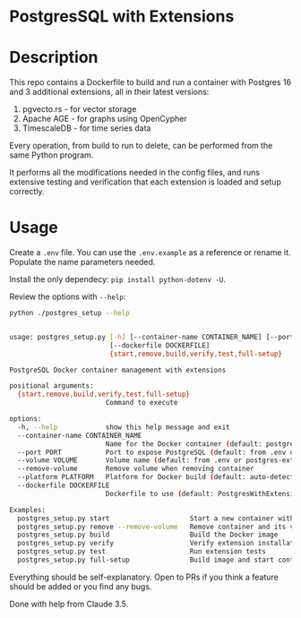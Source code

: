 # PostgresSQL with Extensions

# Description
This repo contains a Dockerfile to build and run a container with Postgres 16 and 3 additional extensions, all in their latest versions:

1. pgvecto.rs - for vector storage
2. Apache AGE - for graphs using OpenCypher
3. TimescaleDB - for time series data

Every operation, from build to run to delete, can be performed from the same Python program.

It performs all the modifications needed in the config files, and runs extensive testing and verification that each extension is loaded and setup correctly.

# Usage

Create a `.env` file. You can use the `.env.example` as a reference or rename it. Populate the name parameters needed.

Install the only dependecy: `pip install python-dotenv -U`.

Review the options with `--help`:

```sh
python ./postgres_setup --help                                                                                          


usage: postgres_setup.py [-h] [--container-name CONTAINER_NAME] [--port PORT] [--volume VOLUME] [--remove-volume] [--platform PLATFORM]
                         [--dockerfile DOCKERFILE]
                         {start,remove,build,verify,test,full-setup}

PostgreSQL Docker container management with extensions

positional arguments:
  {start,remove,build,verify,test,full-setup}
                        Command to execute

options:
  -h, --help            show this help message and exit
  --container-name CONTAINER_NAME
                        Name for the Docker container (default: postgres-extensions)
  --port PORT           Port to expose PostgreSQL (default: from .env or 5432)
  --volume VOLUME       Volume name (default: from .env or postgres-extensions-data)
  --remove-volume       Remove volume when removing container
  --platform PLATFORM   Platform for Docker build (default: auto-detected)
  --dockerfile DOCKERFILE
                        Dockerfile to use (default: PostgresWithExtensions.dockerfile)

Examples:
  postgres_setup.py start                    Start a new container with default settings
  postgres_setup.py remove --remove-volume   Remove container and its volume
  postgres_setup.py build                    Build the Docker image
  postgres_setup.py verify                   Verify extension installation
  postgres_setup.py test                     Run extension tests
  postgres_setup.py full-setup               Build image and start container
```

Everything should be self-explanatory. Open to PRs if you think a feature should be added or you find any bugs.

Done with help from Claude 3.5.